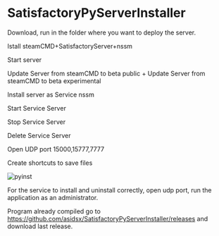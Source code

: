 # SatisfactoryPyServerInstaller

Download, run in the folder where you want to deploy the server.


Istall steamCMD+SatisfactoryServer+nssm

Start server

Update Server from steamCMD to beta public + Update Server from steamCMD to beta experimental


Install server as Service nssm

Start Service Server

Stop Service Server

Delete Service Server

Open UDP port 15000,15777,7777

Create shortcuts to save files

![pyinst](https://user-images.githubusercontent.com/106923482/172356874-b24eb7c2-74b5-4946-a9b8-128fe75ac072.png)





For the service to install and uninstall correctly, open udp port, run the application as an administrator.


Program already compiled go to https://github.com/asidsx/SatisfactoryPyServerInstaller/releases and download last release.

